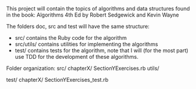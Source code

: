 This project will contain the topics of algorithms and data structures found in the book:
             Algorithms 4th Ed by Robert Sedgewick and Kevin Wayne

The folders doc, src and test will have the same structure:
* src/ contains the Ruby code for the algorithm
* src/utils/ contains utilities for implementing the algorithms
* test/ contains tests for the algorithm, note that I will (for the most part) use TDD for the development of these algorithms.

Folder organization:
src/
 chapterX/
  SectionYExercises.rb
 utils/

test/
 chapterX/
  SectionYExercises_test.rb